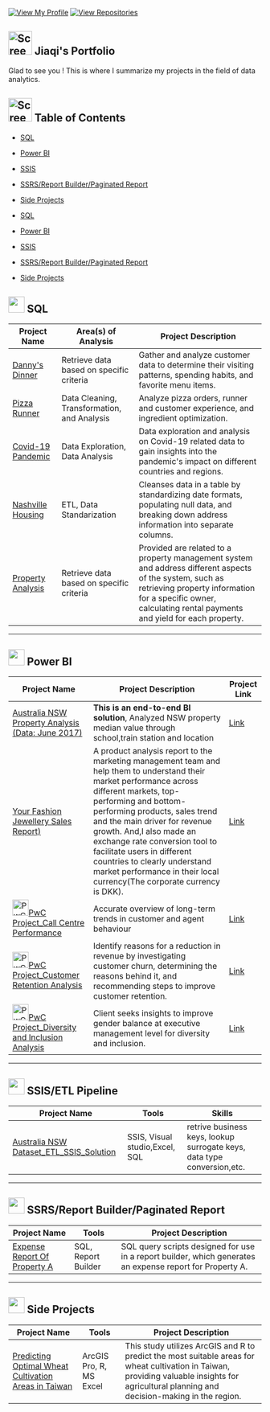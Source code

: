 [![View My Profile](https://img.shields.io/badge/View-My_Profile-green?logo=GitHub)](https://github.com/jiaqiyu1)
[![View Repositories](https://img.shields.io/badge/View-My_Repositories-blue?logo=GitHub)](https://github.com/jiaqiyu1?tab=repositories)



##  <img width="47" alt="Screen Shot 2023-05-12 at 2 48 50 PM" src="https://github.com/jiaqiyu1/Portfolio_Guide/assets/84236678/26d13e65-3ee9-4c22-9e1f-0a632ac33ffb"> Jiaqi's Portfolio

Glad to see you ! This is where I summarize my projects in the field of data analytics. 

## <img width="47" alt="Screen Shot 2023-05-12 at 2 48 50 PM" src="https://github.com/jiaqiyu1/Portfolio_Guide/assets/84236678/83415bca-bada-4b06-a18b-329f15811c2f">  Table of Contents

- [SQL](#sql)
- [Power BI](#power-bi)
- [SSIS](#ssis)
- [SSRS/Report Builder/Paginated Report](#ssrs-report-builder-paginated-report)
- [Side Projects](#side-projects)

- [SQL](#sql)
- [Power BI](#power-bi)
- [SSIS](#ssis)
- [SSRS/Report Builder/Paginated Report](#ssrs-report-builder-paginated-report)
- [Side Projects](#side-projects)

## <img src="https://github.com/jiaqiyu1/Portfolio_Guide/assets/84236678/70cb71dc-11bc-4d5b-91f3-56a0c841771c" width="32" height="32"> SQL


| Project Name | Area(s) of Analysis | Project Description | 
|---|---|---|
|[Danny's Dinner](https://github.com/jiaqiyu1/SQL_CaseStudy_DannyMa/tree/main/CaseStudy1_Danny's%20Dinner) | Retrieve data based on specific criteria  | Gather and analyze customer data to determine their visiting patterns, spending habits, and favorite menu items.  | 
|[Pizza Runner](https://github.com/jiaqiyu1/SQL_CaseStudy_DannyMa/tree/main/CaseStudy2_PizzaRunner) |Data Cleaning, Transformation, and Analysis | Analyze pizza orders, runner and customer experience, and ingredient optimization.  | 
|[Covid-19 Pandemic](https://github.com/jiaqiyu1/PortfolioProject/tree/main/Covid-19%20Pandemic) |Data Exploration, Data Analysis |Data exploration and analysis on Covid-19 related data to gain insights into the pandemic's impact on different countries and regions.  | 
|[Nashville Housing](https://github.com/jiaqiyu1/PortfolioProject/tree/main/Nashville%20Housing) |ETL, Data Standarization |Cleanses data in a table by standardizing date formats, populating null data, and breaking down address information into separate columns. | 
|[Property Analysis](https://github.com/jiaqiyu1/Property_Analysis/tree/main/SQL) |Retrieve data based on specific criteria |Provided are related to a property management system and address different aspects of the system, such as retrieving property information for a specific owner, calculating rental payments and yield for each property.| 


***

## <img src ="https://github.com/jiaqiyu1/Portfolio_Guide/assets/84236678/1b832dd6-ab33-4593-b5b9-758d7ae6ca2d" width="32" height="32"> Power BI


| Project Name |  Project Description |Project Link |
|---|---|---|
|[Australia NSW Property Analysis (Data: June 2017)](https://github.com/jiaqiyu1/Property_Analysis/tree/main/Power%20BI) |**This is an end-to-end BI solution**, Analyzed NSW property median value through school,train station and location  |[Link](https://app.powerbi.com/view?r=eyJrIjoiNjQ1MDRkMmQtNjQ2ZS00NTY1LTlkYWUtOWI1YjFmZjYxZTI3IiwidCI6ImU0ZjJiMDU3LWQ5YTQtNDljZi1hZjE1LTlmY2FhZmY5NjNhNyIsImMiOjEwfQ%3D%3D)|  
|[Your Fashion Jewellery Sales Report)](https://github.com/jiaqiyu1/PortfolioProject/tree/main/Your%20Fashion%20Jewellery%20Sales%20Report) | A product analysis report to the marketing management team and help them to understand their market performance across different markets, top-performing and bottom-performing products, sales trend and the main driver for revenue growth. And,I also made an exchange rate conversion tool to facilitate users in different countries to clearly understand market performance in their local currency(The corporate currency is DKK). |[Link](https://app.powerbi.com/view?r=eyJrIjoiNTQ3ZTdkZWEtMGUwOS00N2E0LWEzNzMtOTU5MjQzYmI5NTk3IiwidCI6ImNiOTAzNDgyLWU1MGYtNDlkNC1hMDlhLTFiYTIzMjc1MTFhNiJ9&pageName=ReportSectiond2f66cc89492c35debcd)| 
|<img src="https://github.com/jiaqiyu1/Portfolio_Guide/assets/84236678/e6deedec-f51b-499c-aff4-788df01c7b42" alt="PwC logo" width="32" height="32">[PwC Project_Call Centre Performance](https://github.com/jiaqiyu1/PortfolioProject/tree/main/PwC%20Projects/Call%20Centre%20Performance) | Accurate overview of long-term trends in customer and agent behaviour |[Link](https://app.powerbi.com/view?r=eyJrIjoiMTBlMDgxOWYtODQyNC00YTQyLWE4NDQtMGI5Yzg0MDNjMjA2IiwidCI6ImNiOTAzNDgyLWU1MGYtNDlkNC1hMDlhLTFiYTIzMjc1MTFhNiJ9)|
|<img src="https://github.com/jiaqiyu1/Portfolio_Guide/assets/84236678/e6deedec-f51b-499c-aff4-788df01c7b42" alt="PwC logo" width="32" height="32">[PwC Project_Customer Retention Analysis](https://github.com/jiaqiyu1/PortfolioProject/tree/main/PwC%20Projects/Customer%20Retention%20Analysis) | Identify reasons for a reduction in revenue by investigating customer churn, determining the reasons behind it, and recommending steps to improve customer retention.|[Link](https://app.powerbi.com/view?r=eyJrIjoiMzZhMTc3ODUtYzBmMi00ZDg4LWFhOTYtZDdiMzBmMDM1YTJmIiwidCI6ImNiOTAzNDgyLWU1MGYtNDlkNC1hMDlhLTFiYTIzMjc1MTFhNiJ9&pageName=ReportSection331a3760060aa958653a)|
|<img src="https://github.com/jiaqiyu1/Portfolio_Guide/assets/84236678/e6deedec-f51b-499c-aff4-788df01c7b42" alt="PwC logo" width="32" height="32">[PwC Project_Diversity and Inclusion Analysis](https://github.com/jiaqiyu1/PortfolioProject/tree/main/PwC%20Projects/Diversity%20%26%20Inclusion%20Analysis) |Client seeks insights to improve gender balance at executive management level for diversity and inclusion.|[Link](https://app.powerbi.com/view?r=eyJrIjoiMmU5Zjc1OGYtYThlZi00MGQ5LWE2NDUtYzkyNWRkODljMzJjIiwidCI6ImNiOTAzNDgyLWU1MGYtNDlkNC1hMDlhLTFiYTIzMjc1MTFhNiJ9&pageName=ReportSection)|

***

## <img src="https://github.com/jiaqiyu1/Portfolio_Guide/assets/84236678/4e902309-65a3-4283-9b44-80cb2c5aa24e" width="32" height="32"> SSIS/ETL Pipeline


| Project Name | Tools | Skills | 
|---|---|---|
| [Australia NSW Dataset_ETL_SSIS_Solution](https://github.com/jiaqiyu1/Property_Analysis/tree/main/SSIS) | SSIS, Visual studio,Excel, SQL  | retrive business keys, lookup surrogate keys, data type conversion,etc. | 


***

## <img src="https://github.com/jiaqiyu1/Portfolio_Guide/assets/84236678/7fe1f960-3016-40f3-bd62-352503c7c287" width="32" height="32"> SSRS/Report Builder/Paginated Report

| Project Name | Tools | Project Description | 
|---|---|---|
| [Expense Report Of Property A](https://github.com/jiaqiyu1/Property_Analysis/tree/main/SSRS_ReportBuilder_PaginatedReport) | SQL, Report Builder  |  SQL query scripts designed for use in a report builder, which generates an expense report for Property A.  | 


***
## <img src="https://github.com/jiaqiyu1/Portfolio_Guide/assets/84236678/3e6369c4-90eb-4965-9e09-620377237a7e" width="32" height="32"> Side Projects
| Project Name | Tools | Project Description | 
|---|---|---|
| [Predicting Optimal Wheat Cultivation Areas in Taiwan](https://github.com/jiaqiyu1/PortfolioProject/tree/main/Predicting%20Optimal%20Wheat%20Cultivation%20Areas%20in%20Taiwan#predicting-optimal-wheat-cultivation-areas-in-taiwan-a-forecasting-studyarcgis--r) | ArcGIS Pro, R, MS Excel  |  This study utilizes ArcGIS and R to predict the most suitable areas for wheat cultivation in Taiwan, providing valuable insights for agricultural planning and decision-making in the region. | 



